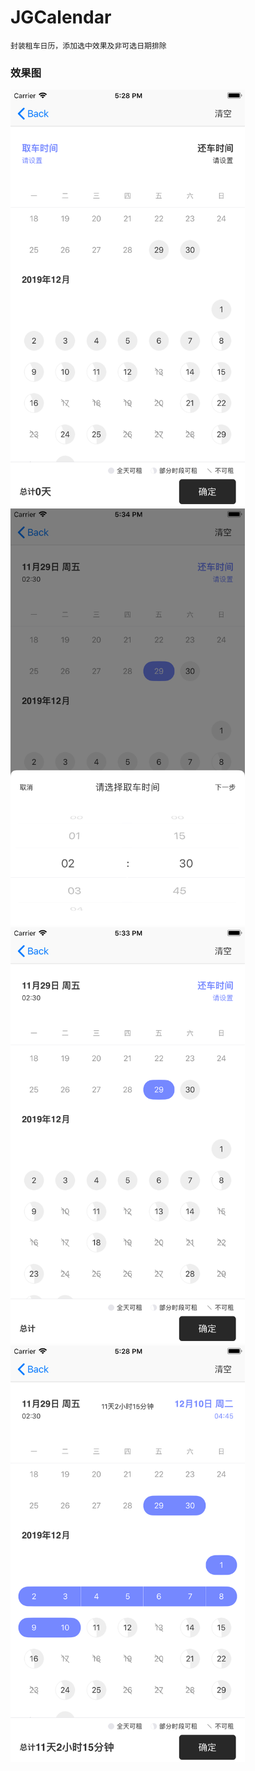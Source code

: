 # JGCalendar
    封装租车日历，添加选中效果及非可选日期排除

### 效果图

<img src="./Images/1.png" width="375"> 
<img src="./Images/2.png" width="375"> 
<img src="./Images/3.png" width="375"> 
<img src="./Images/4.png" width="375"> 

